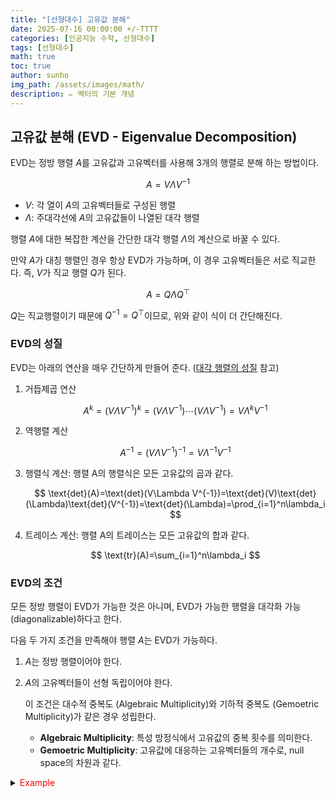 ```yaml
---
title: "[선형대수] 고유값 분해"
date: 2025-07-16 00:00:00 +/-TTTT
categories: [인공지능 수학, 선형대수]
tags: [선형대수]
math: true
toc: true
author: sunho
img_path: /assets/images/math/
description: ✏️ 벡터의 기본 개념
---
```


## 고유값 분해 (EVD - Eigenvalue Decomposition)

EVD는 정방 행렬 $A$를 고유값과 고유벡터를 사용해 3개의 행렬로 분해 하는 방법이다.

$$
A=V\Lambda V^{-1}
$$

- $V$: 각 열이 $A$의 고유벡터들로 구성된 행렬
- $\Lambda$: 주대각선에 $A$의 고유값들이 나열된 대각 행렬

행렬 $A$에 대한 복잡한 계산을 간단한 대각 행렬 $\Lambda$의 계산으로 바꿀 수 있다.

만약 $A$가 대칭 행렬인 경우 항상 EVD가 가능하며, 이 경우 고유벡터들은 서로 직교한다. 즉, $V$가 직교 행렬 $Q$가 된다.

$$
A=Q\Lambda Q^\top
$$

$Q$는 직교행렬이기 때문에 $Q^{-1}=Q^\top$이므로, 위와 같이 식이 더 간단해진다.

### EVD의 성질

EVD는 아래의 연산을 매우 간단하게 만들어 준다. ([대각 행렬의 성질](https://suniverse77.github.io/posts/Matrix/#%EB%8C%80%EA%B0%81-%ED%96%89%EB%A0%AC%EC%9D%98-%EC%84%B1%EC%A7%88) 참고)

1. 거듭제곱 연산

   $$
   A^k=(V\Lambda V^{-1})^k=(V\Lambda V^{-1})\cdots(V\Lambda V^{-1})=V\Lambda^kV^{-1}
   $$

2. 역행렬 계산

   $$
   A^{-1}=(V\Lambda V^{-1})^{-1}=V\Lambda^{-1}V^{-1}
   $$

3. 행렬식 계산: 행렬 A의 행렬식은 모든 고유값의 곱과 같다.

   $$
   \text{det}(A)=\text{det}(V\Lambda V^{-1})=\text{det}(V)\text{det}(\Lambda)\text{det}(V^{-1})=\text{det}(\Lambda)=\prod_{i=1}^n\lambda_i
   $$

4. 트레이스 계산: 행렬 A의 트레이스는 모든 고유값의 합과 같다.

   $$
   \text{tr}(A)=\sum_{i=1}^n\lambda_i
   $$

### EVD의 조건

모든 정방 행렬이 EVD가 가능한 것은 아니며, EVD가 가능한 행렬을 대각화 가능 (diagonalizable)하다고 한다.

다음 두 가지 조건을 만족해야 행렬 $A$는 EVD가 가능하다.

1. $A$는 정방 행렬이어야 한다.
2. $A$의 고유벡터들이 선형 독립이어야 한다. 

   이 조건은 대수적 중복도 (Algebraic Multiplicity)와 기하적 중복도 (Gemoetric Multiplicity)가 같은 경우 성립한다.

   - **Algebraic Multiplicity**: 특성 방정식에서 고유값의 중복 횟수를 의미한다.
   - **Gemoetric Multiplicity**: 고유값에 대응하는 고유벡터들의 개수로,  null space의 차원과 같다.

<details>
<summary><font color='red'>Example</font></summary>
<div markdown="1">

$$
A=\begin{bmatrix}2&1\\0&2\end{bmatrix}
$$

---

$\lambda_1=\lambda_2=2$이므로, 2개의 중복 고유값을 가진다. → Algebraic Multiplicity = 2

해당 고유값에 대응하는 고유벡터는 1개다. → Gemoetric Multiplicity = 1

Algebraic Multiplicity $\not=$ Gemoetric Multiplicity이므로, $A$는 EVD가 불가능하다.

</div>
</details>
